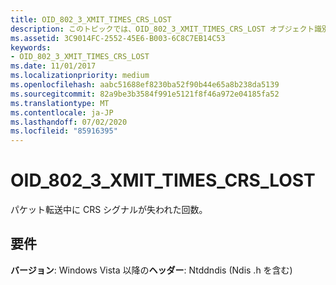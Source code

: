 ```yaml
---
title: OID_802_3_XMIT_TIMES_CRS_LOST
description: このトピックでは、OID_802_3_XMIT_TIMES_CRS_LOST オブジェクト識別子 (OID) について説明します。
ms.assetid: 3C9014FC-2552-45E6-B003-6C8C7EB14C53
keywords:
- OID_802_3_XMIT_TIMES_CRS_LOST
ms.date: 11/01/2017
ms.localizationpriority: medium
ms.openlocfilehash: aabc51688ef8230ba52f90b44e65a8b238da5139
ms.sourcegitcommit: 82a9be3b3584f991e5121f8f46a972e04185fa52
ms.translationtype: MT
ms.contentlocale: ja-JP
ms.lasthandoff: 07/02/2020
ms.locfileid: "85916395"
---
```

# <a name="oid_802_3_xmit_times_crs_lost"></a>OID_802_3_XMIT_TIMES_CRS_LOST

パケット転送中に CRS シグナルが失われた回数。

## <a name="requirements"></a>要件

**バージョン**: Windows Vista 以降の**ヘッダー**: Ntddndis (Ndis .h を含む)

